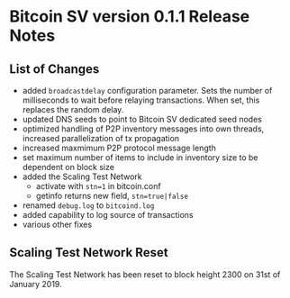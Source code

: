 # Bitcoin SV version 0.1.1 Release Notes

## List of Changes
* added `broadcastdelay` configuration parameter. Sets the number of milliseconds
    to wait before relaying transactions. When set, this replaces the random delay.
* updated DNS seeds to point to Bitcoin SV dedicated seed nodes
* optimized handling of P2P inventory messages into own threads, increased parallelization of tx propagation
* increased maxmimum P2P protocol message length
* set maximum number of items to include in inventory size to be dependent on block size
* added the Scaling Test Network
  * activate with `stn=1` in bitcoin.conf
  * getinfo returns new field, `stn=true|false`
* renamed `debug.log` to `bitcoind.log`
* added capability to log source of transactions  
* various other fixes

## Scaling Test Network Reset
The Scaling Test Network has been reset to block height 2300 on 31st of January 2019.
 